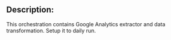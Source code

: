## Description:

This orchestration contains Google Analytics extractor and data transformation.
Setup it to daily run.
